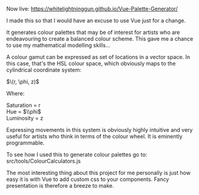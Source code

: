 Now live: https://whitelightninggun.github.io/Vue-Palette-Generator/

I made this so that I would have an excuse to use Vue just for a change.

It generates colour palettes that may be of interest for artists who are endeavouring to create a balanced colour scheme. This gave me a chance to use my mathematical modelling skills...

A colour gamut can be expressed as set of locations in a vector space. In this case, that's the HSL colour space, which obviously maps to the cylindrical coordinate system:

$\(r, \phi, z)$

Where:

Saturation = r  
Hue = $\\phi$  
Luminosity = z

Expressing movements in this system is obviously highly intuitive and very useful for artists who think in terms of the colour wheel. It is eminently programmable.

To see how I used this to generate colour palettes go to: src/tools/ColourCalculators.js

The most interesting thing about this project for me personally is just how easy it is with Vue to add custom css to your components. Fancy presentation is therefore a breeze to make.
